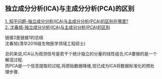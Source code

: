 ## 独立成分分析(ICA)与主成分分析(PCA)的区别

[1. 知乎问题-独立成分分析(ICA)与主成分分析(PCA)的区别在哪里?](https://www.zhihu.com/question/28845451)  
[2. 沈春旭-独立成分分析(ICA)与主成分分析(PCA)的区别](https://blog.csdn.net/shenziheng1/article/details/53547401)

链接2是链接1的总结  
沈春旭(清华2016级生物医学领域工程硕士)

总的来说,ICA认为观测信号是若干个统计独立的分量的线性组合,ICA要做的是一个解混过程.  
而PCA是一个信息提取的过程,将原始数据降维,现已成为ICA将数据标准化的预处理步骤.